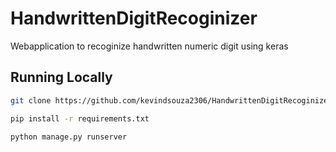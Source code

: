 # HandwrittenDigitRecoginizer
Webapplication to recoginize handwritten numeric digit using keras 

## Running Locally

```bash
git clone https://github.com/kevindsouza2306/HandwrittenDigitRecoginizer.git
```

```bash
pip install -r requirements.txt
```


```bash
python manage.py runserver
```
